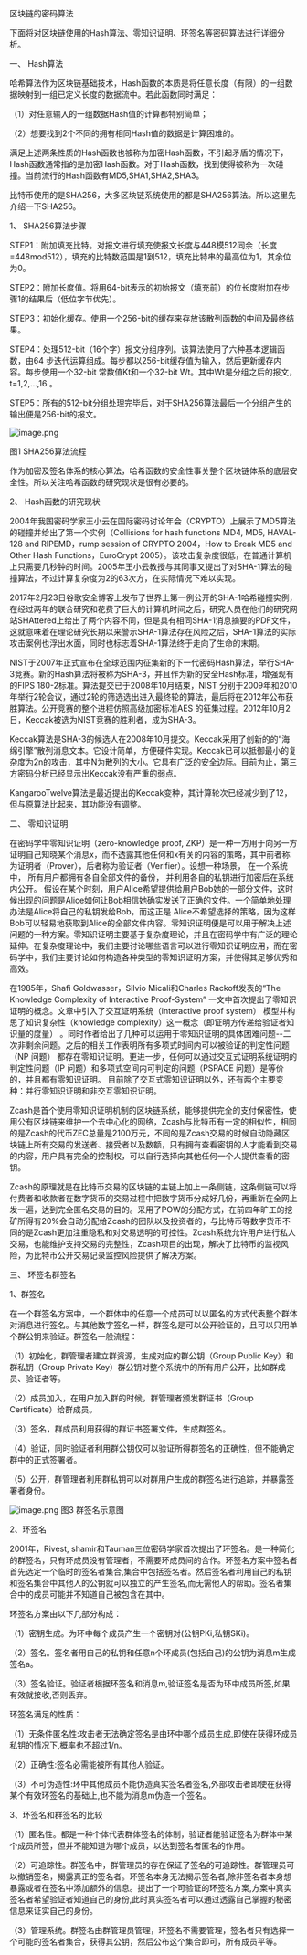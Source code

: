 
区块链的密码算法



下面将对区块链使用的Hash算法、零知识证明、环签名等密码算法进行详细分析。



一、 Hash算法



哈希算法作为区块链基础技术，Hash函数的本质是将任意长度（有限）的一组数据映射到一组已定义长度的数据流中。若此函数同时满足：



（1）对任意输入的一组数据Hash值的计算都特别简单；



（2）想要找到2个不同的拥有相同Hash值的数据是计算困难的。



满足上述两条性质的Hash函数也被称为加密Hash函数，不引起矛盾的情况下，Hash函数通常指的是加密Hash函数。对于Hash函数，找到使得被称为一次碰撞。当前流行的Hash函数有MD5,SHA1,SHA2,SHA3。



比特币使用的是SHA256，大多区块链系统使用的都是SHA256算法。所以这里先介绍一下SHA256。



1、 SHA256算法步骤



STEP1：附加填充比特。对报文进行填充使报文长度与448模512同余（长度=448mod512），填充的比特数范围是1到512，填充比特串的最高位为1，其余位为0。



STEP2：附加长度值。将用64-bit表示的初始报文（填充前）的位长度附加在步骤1的结果后（低位字节优先）。



STEP3：初始化缓存。使用一个256-bit的缓存来存放该散列函数的中间及最终结果。



STEP4：处理512-bit（16个字）报文分组序列。该算法使用了六种基本逻辑函数，由64 步迭代运算组成。每步都以256-bit缓存值为输入，然后更新缓存内容。每步使用一个32-bit 常数值Kt和一个32-bit Wt。其中Wt是分组之后的报文，t=1,2,...,16 。



STEP5：所有的512-bit分组处理完毕后，对于SHA256算法最后一个分组产生的输出便是256-bit的报文。

![image.png](1)

图1 SHA256算法流程



作为加密及签名体系的核心算法，哈希函数的安全性事关整个区块链体系的底层安全性。所以关注哈希函数的研究现状是很有必要的。



2、 Hash函数的研究现状



2004年我国密码学家王小云在国际密码讨论年会（CRYPTO）上展示了MD5算法的碰撞并给出了第一个实例（Collisions for hash functions MD4, MD5, HAVAL-128 and RIPEMD，rump session of CRYPTO 2004，How to Break MD5 and Other Hash Functions，EuroCrypt 2005）。该攻击复杂度很低，在普通计算机上只需要几秒钟的时间。2005年王小云教授与其同事又提出了对SHA-1算法的碰撞算法，不过计算复杂度为2的63次方，在实际情况下难以实现。



2017年2月23日谷歌安全博客上发布了世界上第一例公开的SHA-1哈希碰撞实例，在经过两年的联合研究和花费了巨大的计算机时间之后，研究人员在他们的研究网站SHAttered上给出了两个内容不同，但是具有相同SHA-1消息摘要的PDF文件，这就意味着在理论研究长期以来警示SHA-1算法存在风险之后，SHA-1算法的实际攻击案例也浮出水面，同时也标志着SHA-1算法终于走向了生命的末期。



NIST于2007年正式宣布在全球范围内征集新的下一代密码Hash算法，举行SHA-3竞赛。新的Hash算法将被称为SHA-3，并且作为新的安全Hash标准，增强现有的FIPS 180-2标准。算法提交已于2008年10月结束，NIST 分别于2009年和2010年举行2轮会议，通过2轮的筛选选出进入最终轮的算法，最后将在2012年公布获胜算法。公开竞赛的整个进程仿照高级加密标准AES 的征集过程。2012年10月2日，Keccak被选为NIST竞赛的胜利者，成为SHA-3。



Keccak算法是SHA-3的候选人在2008年10月提交。Keccak采用了创新的的“海绵引擎”散列消息文本。它设计简单，方便硬件实现。Keccak已可以抵御最小的复杂度为2n的攻击，其中N为散列的大小。它具有广泛的安全边际。目前为止，第三方密码分析已经显示出Keccak没有严重的弱点。



KangarooTwelve算法是最近提出的Keccak变种，其计算轮次已经减少到了12，但与原算法比起来，其功能没有调整。



二、 零知识证明



在密码学中零知识证明（zero-knowledge proof, ZKP）是一种一方用于向另一方证明自己知晓某个消息x，而不透露其他任何和x有关的内容的策略，其中前者称为证明者（Prover），后者称为验证者（Verifier）。设想一种场景， 在一个系统中， 所有用户都拥有各自全部文件的备份， 并利用各自的私钥进行加密后在系统内公开。 假设在某个时刻，用户Alice希望提供给用户Bob她的一部分文件，这时候出现的问题是Alice如何让Bob相信她确实发送了正确的文件。一个简单地处理办法是Alice将自己的私钥发给Bob，而这正是 Alice不希望选择的策略，因为这样 Bob可以轻易地获取到Alice的全部文件内容。零知识证明便是可以用于解决上述问题的一种方案。零知识证明主要基于复杂度理论，并且在密码学中有广泛的理论延伸。在复杂度理论中，我们主要讨论哪些语言可以进行零知识证明应用，而在密码学中，我们主要讨论如何构造各种类型的零知识证明方案，并使得其足够优秀和高效。



在1985年，Shafi Goldwasser，Silvio Micali和Charles Rackoff发表的“The Knowledge Complexity of Interactive Proof-System” 一文中首次提出了零知识证明的概念。文章中引入了交互证明系统（interactive proof system） 模型并构思了知识复杂性（knowledge complexity）这一概念（即证明方传递给验证者知识量的度量） 。同时作者给出了几种可以运用于零知识证明的具体困难问题--二次非剩余问题。之后的相关工作表明所有多项式时间内可以被验证的判定性问题（NP 问题） 都存在零知识证明。更进一步，任何可以通过交互式证明系统证明的判定性问题（IP 问题）和多项式空间内可判定的问题（PSPACE 问题）是等价的，并且都有零知识证明。 目前除了交互式零知识证明以外，还有两个主要变种：并行零知识证明和非交互零知识证明。



Zcash是首个使用零知识证明机制的区块链系统，能够提供完全的支付保密性，使用公有区块链来维护一个去中心化的网络，Zcash与比特币有一定的相似性，相同的是Zcash的代币ZEC总量是2100万元，不同的是Zcash交易的时候自动隐藏区块链上所有交易的发送者、接受者以及数额，只有拥有查看密钥的人才能看到交易的内容，用户具有完全的控制权，可以自行选择向其他任何一个人提供查看的密钥。



Zcash的原理就是在比特币交易的区块链的主链上加上一条侧链，这条侧链可以将付费者和收款者在数字货币的交易过程中把数字货币分成好几份，再重新在全网上发一遍，达到完全匿名交易的目的。采用了POW的分配方式，在前四年旷工的挖矿所得有20%会自动分配给Zcash的团队以及投资者的，与比特币等数字货币不同的是Zcash更加注重隐私和对交易透明的可控性。Zcash系统允许用户进行私人交易，也能维护支持交易的完整性，Zcash项目的出现，解决了比特币的监视风险，为比特币公开交易记录监控风险提供了解决方案。



三、 环签名群签名



1、群签名



在一个群签名方案中，一个群体中的任意一个成员可以以匿名的方式代表整个群体对消息进行签名。与其他数字签名一样，群签名是可以公开验证的，且可以只用单个群公钥来验证。群签名一般流程：



（1）初始化，群管理者建立群资源，生成对应的群公钥（Group Public Key）和群私钥（Group Private Key）群公钥对整个系统中的所有用户公开，比如群成员、验证者等。



（2）成员加入，在用户加入群的时候，群管理者颁发群证书（Group Certificate）给群成员。



（3）签名，群成员利用获得的群证书签署文件，生成群签名。



（4）验证，同时验证者利用群公钥仅可以验证所得群签名的正确性，但不能确定群中的正式签署者。



（5）公开，群管理者利用群私钥可以对群用户生成的群签名进行追踪，并暴露签署者身份。



![image.png](0)
图3 群签名示意图



2、环签名



2001年，Rivest, shamir和Tauman三位密码学家首次提出了环签名。是一种简化的群签名，只有环成员没有管理者，不需要环成员间的合作。环签名方案中签名者首先选定一个临时的签名者集合,集合中包括签名者。然后签名者利用自己的私钥和签名集合中其他人的公钥就可以独立的产生签名,而无需他人的帮助。签名者集合中的成员可能并不知道自己被包含在其中。



环签名方案由以下几部分构成：



（1）密钥生成。为环中每个成员产生一个密钥对(公钥PKi,私钥SKi)。



（2）签名。签名者用自己的私钥和任意n个环成员(包括自己)的公钥为消息m生成签名a。



（3）签名验证。验证者根据环签名和消息m,验证签名是否为环中成员所签,如果有效就接收,否则丢弃。



环签名满足的性质：



（1）无条件匿名性:攻击者无法确定签名是由环中哪个成员生成,即使在获得环成员私钥的情况下,概率也不超过1/n。



（2）正确性:签名必需能被所有其他人验证。



（3）不可伪造性:环中其他成员不能伪造真实签名者签名,外部攻击者即使在获得某个有效环签名的基础上,也不能为消息m伪造一个签名。



3、环签名和群签名的比较



（1）匿名性。都是一种个体代表群体签名的体制，验证者能验证签名为群体中某个成员所签，但并不能知道为哪个成员，以达到签名者匿名的作用。



（2）可追踪性。群签名中，群管理员的存在保证了签名的可追踪性。群管理员可以撤销签名，揭露真正的签名者。环签名本身无法揭示签名者,除非签名者本身想暴露或者在签名中添加额外的信息。提出了一个可验证的环签名方案,方案中真实签名者希望验证者知道自己的身份,此时真实签名者可以通过透露自己掌握的秘密信息来证实自己的身份。



（3）管理系统。群签名由群管理员管理，环签名不需要管理，签名者只有选择一个可能的签名者集合，获得其公钥，然后公布这个集合即可，所有成员平等。